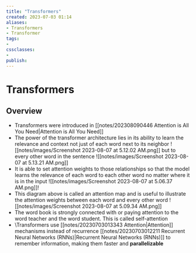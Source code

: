 ```yaml
---
title: "Transformers"
created: 2023-07-03 01:14
aliases: 
- Transformers
- Transformer
tags:
- 
cssclasses:
- 
publish:
---
```


<!-- 
tags: 
-->

<!--internal
parent:: [[]]
child:: [[]]
related:: [[]]
-->

<!--external
- [ ] [Assembly AI](https://www.youtube.com/@AssemblyAI)'s [Transformers for Beginners](https://www.youtube.com/watch?v=_UVfwBqcnbM)
-->

# Transformers

## Overview

- Transformers were introduced in [[notes/202308090446 Attention is All You Need|Attention is All You Need]]
- The power of the transformer architecture lies in its ability to learn the relevance and context not just of each word next to its neighbor ![[notes/images/Screenshot 2023-08-07 at 5.12.02 AM.png]] but to every other word in the sentence ![[notes/images/Screenshot 2023-08-07 at 5.13.21 AM.png]]
- It is able to set attention weights to those relationships so that the model learns the relevance of each word to each other word no matter where it is in the input ![[notes/images/Screenshot 2023-08-07 at 5.06.37 AM.png]]!
- This diagram above is called an attention map and is useful to illustrate the attention weights between each word and every other word ![[notes/images/Screenshot 2023-08-07 at 5.09.34 AM.png]]
- The word book is strongly connected with or paying attention to the word teacher and the word student. This is called self-attention
- \Transformers use [[notes/20230703013343 Attention|Attention]] mechanisms instead of recurrence [[notes/20230703012211 Recurrent Neural Networks (RNNs)|Recurrent Neural Networks (RNNs)]] to remember information, making them faster and **parallelizable**
